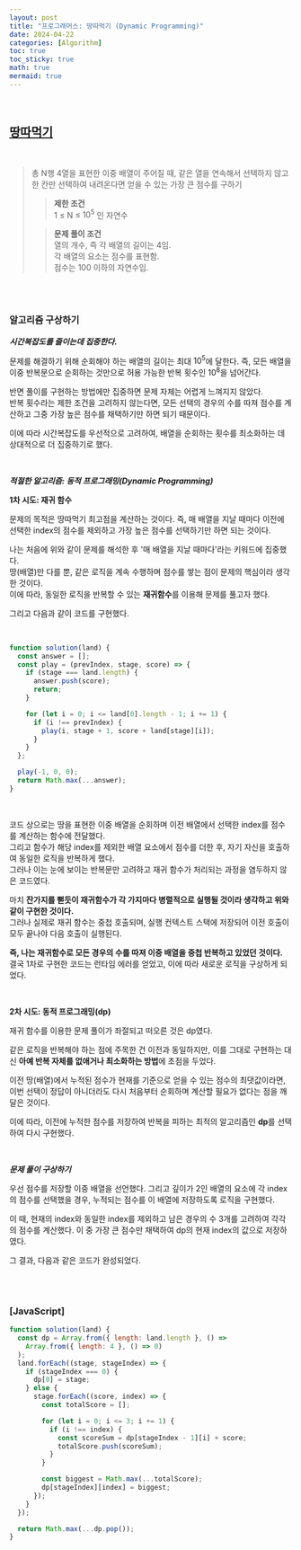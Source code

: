 ```yaml
---
layout: post
title: "프로그래머스: 땅따먹기 (Dynamic Programming)"
date: 2024-04-22
categories: [Algorithm]
toc: true
toc_sticky: true
math: true
mermaid: true
---
```


<br>

## [**땅따먹기**](https://school.programmers.co.kr/learn/courses/30/lessons/12913)

<br>

> 총 N행 4열을 표현한 이중 배열이 주어질 때, 같은 열을 연속해서 선택하지 않고 한 칸만 선택하여 내려온다면 얻을 수 있는 가장 큰 점수를 구하기
>
> > **제한 조건**  
> > 1 ≤ N ≤ $10^5$ 인 자연수
>
> > **문제 풀이 조건**  
> > 열의 개수, 즉 각 배열의 길이는 4임.  
> > 각 배열의 요소는 점수를 표현함.  
> > 점수는 100 이하의 자연수임.

<br>
<br>

### **알고리즘 구상하기**

**_시간복잡도를 줄이는데 집중한다._**

문제를 해결하기 위해 순회해야 하는 배열의 길이는 최대 $10^5$에 달한다.
즉, 모든 배열을 이중 반복문으로 순회하는 것만으로 허용 가능한 반복 횟수인 $10^8$을 넘어간다.

반면 풀이를 구현하는 방법에만 집중하면 문제 자체는 어렵게 느껴지지 않았다.  
반복 횟수라는 제한 조건을 고려하지 않는다면, 모든 선택의 경우의 수를 따져 점수를 계산하고 그중 가장 높은 점수를 채택하기만 하면 되기 때문이다.

이에 따라 시간복잡도를 우선적으로 고려하여, 배열을 순회하는 횟수를 최소화하는 데 상대적으로 더 집중하기로 했다.

<br>

**_적절한 알고리즘: 동적 프로그래밍(Dynamic Programming)_**

**1차 시도: 재귀 함수**

문제의 목적은 땅따먹기 최고점을 계산하는 것이다. 즉, 매 배열을 지날 때마다 이전에 선택한 index의 점수를 제외하고 가장 높은 점수를 선택하기만 하면 되는 것이다.

나는 처음에 위와 같이 문제를 해석한 후 '매 배열을 지날 때마다'라는 키워드에 집중했다.  
땅(배열)만 다를 뿐, 같은 로직을 계속 수행하며 점수를 쌓는 점이 문제의 핵심이라 생각한 것이다.  
이에 따라, 동일한 로직을 반복할 수 있는 **재귀함수**를 이용해 문제를 풀고자 했다.

그리고 다음과 같이 코드를 구현했다.

<br>

```javascript
function solution(land) {
  const answer = [];
  const play = (prevIndex, stage, score) => {
    if (stage === land.length) {
      answer.push(score);
      return;
    }

    for (let i = 0; i <= land[0].length - 1; i += 1) {
      if (i !== prevIndex) {
        play(i, stage + 1, score + land[stage][i]);
      }
    }
  };

  play(-1, 0, 0);
  return Math.max(...answer);
}
```

<br>

코드 상으로는 땅을 표현한 이중 배열을 순회하며 이전 배열에서 선택한 index를 점수를 계산하는 함수에 전달했다.  
그리고 함수가 해당 index를 제외한 배열 요소에서 점수를 더한 후, 자기 자신을 호출하여 동일한 로직을 반복하게 했다.  
그러나 이는 눈에 보이는 반복문만 고려하고 재귀 함수가 처리되는 과정을 염두하지 않은 코드였다.

마치 **잔가지를 뻗듯이 재귀함수가 각 가지마다 병렬적으로 실행될 것이라 생각하고 위와 같이 구현한 것이다.**  
그러나 실제로 재귀 함수는 중첩 호출되며, 실행 컨텍스트 스택에 저장되어 이전 호출이 모두 끝나야 다음 호출이 실행된다.

**즉, 나는 재귀함수로 모든 경우의 수를 따져 이중 배열을 중첩 반복하고 있었던 것이다.**  
결국 1차로 구현한 코드는 런타임 에러를 얻었고, 이에 따라 새로운 로직을 구상하게 되었다.

<br>

**2차 시도: 동적 프로그래밍(dp)**

재귀 함수를 이용한 문제 풀이가 좌절되고 떠오른 것은 dp였다.

같은 로직을 반복해야 하는 점에 주목한 건 이전과 동일하지만, 이를 그대로 구현하는 대신 **아예 반복 자체를 없애거나 최소화하는 방법**에 초점을 두었다.

이전 땅(배열)에서 누적된 점수가 현재를 기준으로 얻을 수 있는 점수의 최댓값이라면, 이번 선택이 정답이 아니더라도 다시 처음부터 순회하며 계산할 필요가 없다는 점을 깨달은 것이다.

이에 따라, 이전에 누적한 점수를 저장하여 반복을 피하는 최적의 알고리즘인 **dp**를 선택하여 다시 구현했다.

<br>

**_문제 풀이 구상하기_**

우선 점수를 저장할 이중 배열을 선언했다. 그리고 깊이가 2인 배열의 요소에 각 index의 점수를 선택했을 경우, 누적되는 점수를 이 배열에 저장하도록 로직을 구현했다.

이 때, 현재의 index와 동일한 index를 제외하고 남은 경우의 수 3개를 고려하여 각각의 점수를 계산했다. 이 중 가장 큰 점수만 채택하여 dp의 현재 index의 값으로 저장하였다.

그 결과, 다음과 같은 코드가 완성되었다.

<br>
<br>

### [JavaScript]

```javascript
function solution(land) {
  const dp = Array.from({ length: land.length }, () =>
    Array.from({ length: 4 }, () => 0)
  );
  land.forEach((stage, stageIndex) => {
    if (stageIndex === 0) {
      dp[0] = stage;
    } else {
      stage.forEach((score, index) => {
        const totalScore = [];

        for (let i = 0; i <= 3; i += 1) {
          if (i !== index) {
            const scoreSum = dp[stageIndex - 1][i] + score;
            totalScore.push(scoreSum);
          }
        }

        const biggest = Math.max(...totalScore);
        dp[stageIndex][index] = biggest;
      });
    }
  });

  return Math.max(...dp.pop());
}
```
